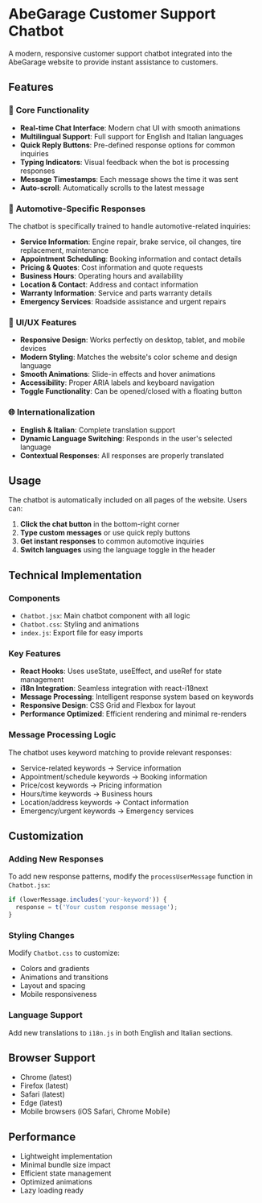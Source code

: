 # AbeGarage Customer Support Chatbot

A modern, responsive customer support chatbot integrated into the AbeGarage website to provide instant assistance to customers.

## Features

### 🎯 **Core Functionality**
- **Real-time Chat Interface**: Modern chat UI with smooth animations
- **Multilingual Support**: Full support for English and Italian languages
- **Quick Reply Buttons**: Pre-defined response options for common inquiries
- **Typing Indicators**: Visual feedback when the bot is processing responses
- **Message Timestamps**: Each message shows the time it was sent
- **Auto-scroll**: Automatically scrolls to the latest message

### 🚗 **Automotive-Specific Responses**
The chatbot is specifically trained to handle automotive-related inquiries:

- **Service Information**: Engine repair, brake service, oil changes, tire replacement, maintenance
- **Appointment Scheduling**: Booking information and contact details
- **Pricing & Quotes**: Cost information and quote requests
- **Business Hours**: Operating hours and availability
- **Location & Contact**: Address and contact information
- **Warranty Information**: Service and parts warranty details
- **Emergency Services**: Roadside assistance and urgent repairs

### 🎨 **UI/UX Features**
- **Responsive Design**: Works perfectly on desktop, tablet, and mobile devices
- **Modern Styling**: Matches the website's color scheme and design language
- **Smooth Animations**: Slide-in effects and hover animations
- **Accessibility**: Proper ARIA labels and keyboard navigation
- **Toggle Functionality**: Can be opened/closed with a floating button

### 🌐 **Internationalization**
- **English & Italian**: Complete translation support
- **Dynamic Language Switching**: Responds in the user's selected language
- **Contextual Responses**: All responses are properly translated

## Usage

The chatbot is automatically included on all pages of the website. Users can:

1. **Click the chat button** in the bottom-right corner
2. **Type custom messages** or use quick reply buttons
3. **Get instant responses** to common automotive inquiries
4. **Switch languages** using the language toggle in the header

## Technical Implementation

### Components
- `Chatbot.jsx`: Main chatbot component with all logic
- `Chatbot.css`: Styling and animations
- `index.js`: Export file for easy imports

### Key Features
- **React Hooks**: Uses useState, useEffect, and useRef for state management
- **i18n Integration**: Seamless integration with react-i18next
- **Message Processing**: Intelligent response system based on keywords
- **Responsive Design**: CSS Grid and Flexbox for layout
- **Performance Optimized**: Efficient rendering and minimal re-renders

### Message Processing Logic
The chatbot uses keyword matching to provide relevant responses:
- Service-related keywords → Service information
- Appointment/schedule keywords → Booking information
- Price/cost keywords → Pricing information
- Hours/time keywords → Business hours
- Location/address keywords → Contact information
- Emergency/urgent keywords → Emergency services

## Customization

### Adding New Responses
To add new response patterns, modify the `processUserMessage` function in `Chatbot.jsx`:

```javascript
if (lowerMessage.includes('your-keyword')) {
  response = t('Your custom response message');
}
```

### Styling Changes
Modify `Chatbot.css` to customize:
- Colors and gradients
- Animations and transitions
- Layout and spacing
- Mobile responsiveness

### Language Support
Add new translations to `i18n.js` in both English and Italian sections.

## Browser Support
- Chrome (latest)
- Firefox (latest)
- Safari (latest)
- Edge (latest)
- Mobile browsers (iOS Safari, Chrome Mobile)

## Performance
- Lightweight implementation
- Minimal bundle size impact
- Efficient state management
- Optimized animations
- Lazy loading ready 